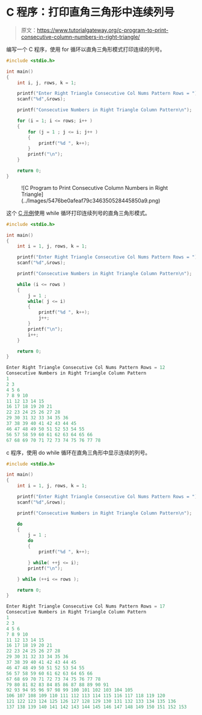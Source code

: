 # C 程序：打印直角三角形中连续列号

> 原文：<https://www.tutorialgateway.org/c-program-to-print-consecutive-column-numbers-in-right-triangle/>

编写一个 C 程序，使用 for 循环以直角三角形模式打印连续的列号。

```c
#include <stdio.h>

int main()
{
    int i, j, rows, k = 1;

    printf("Enter Right Triangle Consecutive Col Nums Pattern Rows = ");
    scanf("%d",&rows);

    printf("Consecutive Numbers in Right Triangle Column Pattern\n"); 

	for (i = 1; i <= rows; i++ ) 
	{
		for (j = 1 ; j <= i; j++ ) 	
		{
			printf("%d ", k++);
		}
		printf("\n");
	}

    return 0;
}
```

<figure class="wp-block-image size-large">![C Program to Print Consecutive Column Numbers in Right Triangle](../Images/5476be0afeaf79c346350528445850a9.png)</figure>

这个 [C 示例](https://www.tutorialgateway.org/c-programming-examples/)使用 while 循环打印连续列号的直角三角形模式。

```c
#include <stdio.h>

int main()
{
    int i = 1, j, rows, k = 1;

    printf("Enter Right Triangle Consecutive Col Nums Pattern Rows = ");
    scanf("%d",&rows);

    printf("Consecutive Numbers in Right Triangle Column Pattern\n"); 

	while (i <= rows ) 
	{
		j = 1 ;
		while( j <= i) 	
		{
			printf("%d ", k++);
			j++;
		}
		printf("\n");
		i++;
	}

    return 0;
}
```

```c
Enter Right Triangle Consecutive Col Nums Pattern Rows = 12
Consecutive Numbers in Right Triangle Column Pattern
1 
2 3 
4 5 6 
7 8 9 10 
11 12 13 14 15 
16 17 18 19 20 21 
22 23 24 25 26 27 28 
29 30 31 32 33 34 35 36 
37 38 39 40 41 42 43 44 45 
46 47 48 49 50 51 52 53 54 55 
56 57 58 59 60 61 62 63 64 65 66 
67 68 69 70 71 72 73 74 75 76 77 78
```

c 程序，使用 do while 循环在直角三角形中显示连续的列号。

```c
#include <stdio.h>

int main()
{
    int i = 1, j, rows, k = 1;

    printf("Enter Right Triangle Consecutive Col Nums Pattern Rows = ");
    scanf("%d",&rows);

    printf("Consecutive Numbers in Right Triangle Column Pattern\n"); 

	do
	{
		j = 1 ;
		do	
		{
			printf("%d ", k++);

		} while( ++j <= i);
		printf("\n");

	} while (++i <= rows );

    return 0;
}
```

```c
Enter Right Triangle Consecutive Col Nums Pattern Rows = 17
Consecutive Numbers in Right Triangle Column Pattern
1 
2 3 
4 5 6 
7 8 9 10 
11 12 13 14 15 
16 17 18 19 20 21 
22 23 24 25 26 27 28 
29 30 31 32 33 34 35 36 
37 38 39 40 41 42 43 44 45 
46 47 48 49 50 51 52 53 54 55 
56 57 58 59 60 61 62 63 64 65 66 
67 68 69 70 71 72 73 74 75 76 77 78 
79 80 81 82 83 84 85 86 87 88 89 90 91 
92 93 94 95 96 97 98 99 100 101 102 103 104 105 
106 107 108 109 110 111 112 113 114 115 116 117 118 119 120 
121 122 123 124 125 126 127 128 129 130 131 132 133 134 135 136 
137 138 139 140 141 142 143 144 145 146 147 148 149 150 151 152 153 
```